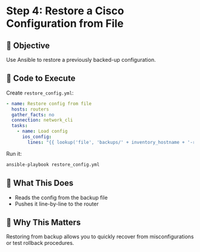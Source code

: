 # Step 4: Restore a Cisco Configuration from File

## 🧪 Objective
Use Ansible to restore a previously backed-up configuration.

## 📜 Code to Execute

Create `restore_config.yml`:

```yaml
- name: Restore config from file
  hosts: routers
  gather_facts: no
  connection: network_cli
  tasks:
    - name: Load config
      ios_config:
        lines: "{{ lookup('file', 'backups/' + inventory_hostname + '-running-config.txt') | splitlines }}"
```

Run it:

```bash
ansible-playbook restore_config.yml
```

## 🧠 What This Does
- Reads the config from the backup file
- Pushes it line-by-line to the router

## 🧩 Why This Matters
Restoring from backup allows you to quickly recover from misconfigurations or test rollback procedures.